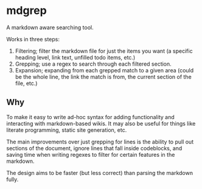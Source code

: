 # mdgrep

A markdown aware searching tool.

Works in three steps:
1. Filtering; filter the markdown file for just the items you want (a specific heading level, link text, unfilled todo items, etc.)
2. Grepping; use a regex to search through each filtered section.
3. Expansion; expanding from each grepped match to a given area (could be the whole line, the link the match is from, the current section of the file, etc.)

## Why

To make it easy to write ad-hoc syntax for adding functionality and interacting with markdown-based wikis. It may also be useful for things like literate programming, static site generation, etc. 

The main improvements over just grepping for lines is the ability to pull out sections of the document, ignore lines that fall inside codeblocks, and saving time when writing regexes to filter for certain features in the markdown.

The design aims to be faster (but less correct) than parsing the markdown fully.
